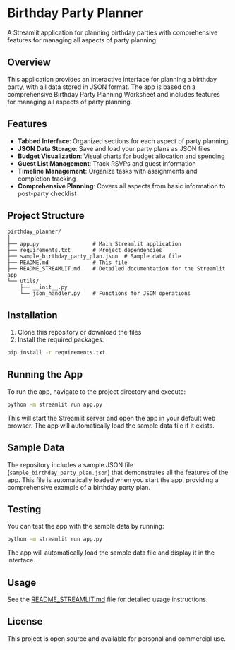 # Birthday Party Planner

A Streamlit application for planning birthday parties with comprehensive features for managing all aspects of party planning.

## Overview

This application provides an interactive interface for planning a birthday party, with all data stored in JSON format. The app is based on a comprehensive Birthday Party Planning Worksheet and includes features for managing all aspects of party planning.

## Features

- **Tabbed Interface**: Organized sections for each aspect of party planning
- **JSON Data Storage**: Save and load your party plans as JSON files
- **Budget Visualization**: Visual charts for budget allocation and spending
- **Guest List Management**: Track RSVPs and guest information
- **Timeline Management**: Organize tasks with assignments and completion tracking
- **Comprehensive Planning**: Covers all aspects from basic information to post-party checklist

## Project Structure

```
birthday_planner/
│
├── app.py                 # Main Streamlit application
├── requirements.txt       # Project dependencies
├── sample_birthday_party_plan.json  # Sample data file
├── README.md              # This file
├── README_STREAMLIT.md    # Detailed documentation for the Streamlit app
└── utils/
    ├── __init__.py
    └── json_handler.py    # Functions for JSON operations
```

## Installation

1. Clone this repository or download the files
2. Install the required packages:

```bash
pip install -r requirements.txt
```

## Running the App

To run the app, navigate to the project directory and execute:

```bash
python -m streamlit run app.py
```

This will start the Streamlit server and open the app in your default web browser. The app will automatically load the sample data file if it exists.

## Sample Data

The repository includes a sample JSON file (`sample_birthday_party_plan.json`) that demonstrates all the features of the app. This file is automatically loaded when you start the app, providing a comprehensive example of a birthday party plan.

## Testing

You can test the app with the sample data by running:

```bash
python -m streamlit run app.py
```

The app will automatically load the sample data file and display it in the interface.

## Usage

See the [README_STREAMLIT.md](README_STREAMLIT.md) file for detailed usage instructions.

## License

This project is open source and available for personal and commercial use.
